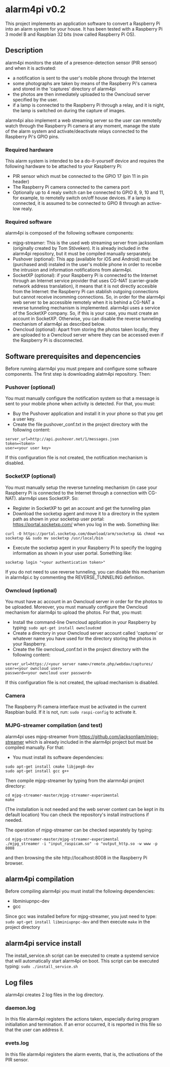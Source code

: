 # alarm4pi v0.2
This project implements an application software to convert a Raspberry Pi
into an alarm system for your house.
It has been tested with a Raspberry Pi 3 model B and Raspbian 32 bits (now
called Raspberry Pi OS).

## Description
alarm4pi monitors the state of a presence-detection sensor (PIR sensor) and
when it is activated:
* a notification is sent to the user's mobile phone through the Internet
* some photographs are taken by means of the Raspberry Pi's camera and stored
in the 'captures' directory of alarm4pi
* the photos are then inmediately uploaded to the Owncloud server specified by
the user.
* if a lamp is connected to the Raspberry Pi through a relay, and it is night,
the lamp is switched on during the capture of images.

alarm4pi also implement a web streaming server so the user can remotelly watch
through the Raspberry Pi camera at any moment, manage the state of the alarm
system and activate/deactivate relays connected to the Raspberry Pi's GPIO pins.

### Required hardware
This alarm system is intended to be a do-it-yourself device and requires the
following hardware to be attached to your Raspberry Pi:
* PIR sensor which must be connected to the GPIO 17 (pin 11 in pin header)
* The Raspberry Pi camera connected to the camera port
* Optionally up to 4 realy switch can be connected to GPIO 8, 9, 10 and 11, for
example, to remotelly switch on/off house devices. If a lamp is connected, it
is assumed to be connected to GPIO 8 through an active-low realy.

### Required software
alarm4pi is composed of the following software components:
* mjpg-streamer: This is the used web streaming server from jacksonliam
(originally created by Tom Stöveken). It is already included
in the alarm4pi repository, but it must be compiled manually serparately.
* Pushover (optional): This app (available for iOS and Android) must be
(purchased and) instaled in the user's mobile phone in order to receibe the
intrusion and information notifications from alarm4pi.
* SocketXP (optional): if your Raspberry Pi is connected to the Internet
through an Internet service provider that uses CG-NAT (carrier-grade network
address translation), it means that it is not directly accesible from the
Internet: the Raspberry Pi can stablish outgoing connections but cannot
receive incomming connections. So, in order for the alarm4pi web server to be
accessible remotely when it is behind a CG-NAT a reverse tunneling mechanism
is implemented. alarm4pi uses a service of the SocketXP company. So, if this
is your case, you must create an account in SocketXP. Otherwise, you can
disable the reverse tunneling mechanism of alarm4pi as described below.
* Owncloud (optional): Apart from storing the photos taken locally, they are
uploaded to a Owncloud server where they can be accessed even if the Raspberry
Pi is disconnected.

## Software prerequisites and depencencies
Before running alarm4pi you must prepare and configure some software
components. The first step is downloading alatm4pi repository. Then:

### Pushover (optional)
You must manually configure the notification system so that a message is
sent to your mobile phone when activity is detected. For that, you must:
* Buy the Pushover application and install it in your phone so that you
get a user key.
* Create the file pushover_conf.txt in the project directory with the
following content:
```
server_url=http://api.pushover.net/1/messages.json
token=<token>
user=<your user key>
```
If this configuration file is not created, the notification mechanism is
disabled.

### SocketXP (optional)
You must manually setup the reverse tunneling mechanism (in case your
Raspberry Pi is connected to the Internet through a connection with CG-NAT).
alarm4pi uses SocketXP. So:
* Register in SocketXP to get an account and get the tunneling plan
* Download the socketxp agent and move it to a directory in the system path
as shown in your socketxp user portal: https://portal.socketxp.com/ when
you log in the web. Something like:
```
curl -O https://portal.socketxp.com/download/arm/socketxp && chmod +wx socketxp && sudo mv socketxp /usr/local/bin
```
* Execute the socketxp agent in your Raspberry Pi to specify the logging
information as shown in your user portal. Something like:
```
socketxp login "<your authentication token>"
```
If you do not need to use reverse tunneling, you can disable this mechanism
in alarm4pi.c by commenting the REVERSE_TUNNELING definition.

### Owncloud (optional)
You must have ac account in an Owncloud server in order for the photos to be
uploaded. Moreover, you must manually configure the Owncloud mechanism for
alarm4pi to upload the photos. For that, you must:
* Install the command-line Owncloud application in your Raspberry by typing:
``` sudo apt-get install owncloudcmd ```
* Create a directory in your Owncloud server account called 'captures' or
whatever name you have used for the directory storing the photos in your
Raspberry.
* Create the file owncloud_conf.txt in the project directory with the
following content:
```
server_url=https://<your server name>/remote.php/webdav/captures/
user=<your owncloud user>
password=<your owncloud user password>
```

If this configuration file is not created, the upload mechanism is disabled.

### Camera
The Raspberry Pi camera interface must be activated in the current Raspbian
build. If it is not, run:
``` sudo raspi-config ```
to activate it.

### MJPG-streamer compilation (and test)
alarm4pi uses mjpg-streamer from https://github.com/jacksonliam/mjpg-streamer
which is already included in the alarm4pi project but must be compiled
manually. For that:
* You must install its software dependencies:
```
sudo apt-get install cmake libjpeg8-dev
sudo apt-get install gcc g++
```
Then compile mjpg-streamer by typing from the alarmn4pi project directory:
```
cd mjpg-streamer-master/mjpg-streamer-experimental
make
```
(The installation is not needed and the web server content can be kept in
its default location)
You can check the repository's install instructions if needed.

The operation of mjpg-streamer can be checked separately by typing:
```
cd mjpg-streamer-master/mjpg-streamer-experimental
./mjpg_streamer -i "input_raspicam.so" -o "output_http.so -w www -p 8008
```
and then browsing the site http://localhost:8008 in the Raspberry Pi browser.

## alarm4pi compilation
Before compiling alarm4pi you must install the following dependencies:
* libminiupnpc-dev
* gcc

Since gcc was installed before for mjpg-streamer, you just need to type:
``` sudo apt-get install libminiupnpc-dev ```
and then execute ```make``` in the project directory

## alarm4pi service install ###
The install_service.sh script can be executed to create a systemd service
that will automatically start alarm4pi on boot. This script can be executed typing:
``` sudo ./install_service.sh ```

## Log files
alarm4pi creates 2 log files in the log directory.

### daemon.log
In this file alarm4pi registers the actions taken, especially during program
initiallation and termination. If an error occurred, it is reported in this
file so that the user can address it.

### evets.log
In this file alarm4pi registers the alarm events, that is, the activations of
the PIR sensor.

